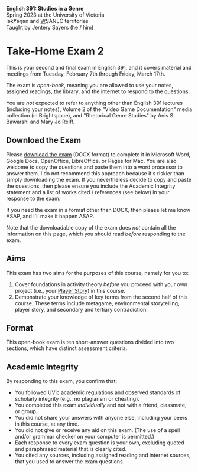 **English 391: Studies in a Genre**          
Spring 2023 at the University of Victoria  
lək̓ʷəŋən and <u>W</u>SÁNEĆ territories     
Taught by Jentery Sayers (he / him)      

# Take-Home Exam 2 

This is your second and final exam in English 391, and it covers material and meetings from Tuesday, February 7th through Friday, March 17th.

The exam is *open-book*, meaning you are allowed to use your notes, assigned readings, the library, and the internet to respond to the questions.

You are *not* expected to refer to anything other than English 391 lectures (including your notes), Volume 2 of the "Video Game Documentation" media collection (in Brightspace), and "Rhetorical Genre Studies" by Anis S. Bawarshi and Mary Jo Reiff.

## Download the Exam 

Please [download the exam](english391Exam2.docx) (DOCX format) to complete it in Microsoft Word, Google Docs, OpenOffice, LibreOffice, or Pages for Mac. You are also welcome to copy the questions and paste them into a word processor to answer them. I do not recommend this approach because it's riskier than simply downloading the exam. If you nevertheless decide to copy and paste the questions, then please ensure you include the Academic Integrity statement and a list of works cited / references (see below) in your response to the exam. 

If you need the exam in a format other than DOCX, then please let me know ASAP, and I'll make it happen ASAP. 

Note that the downloadable copy of the exam does *not* contain all the information on this page, which you should read *before* responding to the exam. 

## Aims

This exam has two aims for the purposes of this course, namely for you to: 

1. Cover foundations in activity theory *before* you proceed with your own project (i.e., your [Player Story](final.html)) in this course. 
2. Demonstrate your knowledge of key terms from the second half of this course. These terms include metagame, environmental storytelling, player story, and secondary and tertiary contradiction. 

## Format

This open-book exam is ten short-answer questions divided into two sections, which have distinct assessment criteria. 

## Academic Integrity 

By responding to this exam, you confirm that: 

* You followed UVic academic regulations and observed standards of scholarly integrity (e.g., no plagiarism or cheating). 
* You completed this exam *individually* and not with a friend, classmate, or group.
* You did not share your answers with anyone else, including your peers in this course, at any time. 
* You did not give or receive any aid on this exam. (The use of a spell and/or grammar checker on your computer is permitted.)
* Each response to every exam question is your own, excluding quoted and paraphrased material that is clearly cited. 
* You cited any sources, including assigned reading and internet sources, that you used to answer the exam questions. 

